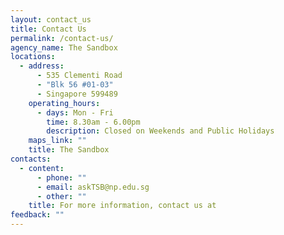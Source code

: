 ```yaml
---
layout: contact_us
title: Contact Us
permalink: /contact-us/
agency_name: The Sandbox
locations:
  - address:
      - 535 Clementi Road
      - "Blk 56 #01-03"
      - Singapore 599489
    operating_hours:
      - days: Mon - Fri
        time: 8.30am - 6.00pm
        description: Closed on Weekends and Public Holidays
    maps_link: ""
    title: The Sandbox
contacts:
  - content:
      - phone: ""
      - email: askTSB@np.edu.sg
      - other: ""
    title: For more information, contact us at
feedback: ""
---
```

